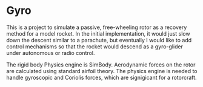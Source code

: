 # Gyro

This is a project to simulate a passive, free-wheeling rotor as a recovery method for a model rocket. In the initial implementation, it would just slow down the descent similar to a parachute, but eventually I would like to add control mechanisms so that the rocket would descend as a gyro-glider under autonomous or radio control.

The rigid body Physics engine is SimBody. Aerodynamic forces on the rotor are calculated using standard airfoil theory. The physics engine is needed to handle gyroscopic and Coriolis forces, which are signigicant for a rotorcraft.

